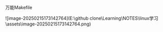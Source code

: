 



万能Makefile

![image-20250215173142764](E:\github clone\Learning\NOTES\linux学习\assets\image-20250215173142764.png)




